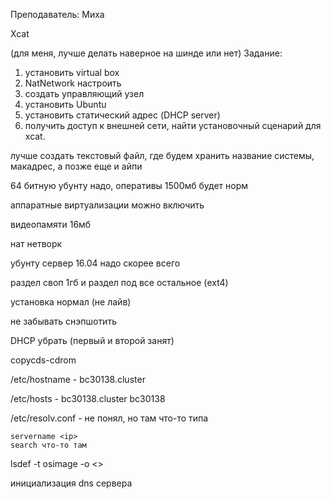 Преподаватель: Миха

Xcat


(для меня, лучше делать наверное на шинде или нет)
Задание:
1. установить virtual box
2. NatNetwork настроить
3. создать управляющий узел
4. установить Ubuntu
5. установить статический адрес (DHCP server)
6. получить доступ к внешней сети, найти установочный сценарий для xcat.




лучше создать текстовый файл, где будем хранить название системы, макадрес, а позже еще и айпи

64 битную убунту надо, оперативы 1500мб будет норм 

аппаратные виртуализации можно включить

видеопамяти 16мб

нат нетворк

убунту сервер 16.04 надо скорее всего 

раздел своп 1гб и раздел под все остальное (ext4)

установка нормал (не лайв) 

не забывать снэпшотить 


DHCP убрать (первый и второй занят)

copycds-cdrom

/etc/hostname - bc30138.cluster

/etc/hosts - <ip> bc30138.cluster bc30138

/etc/resolv.conf - не понял, но там что-то типа 
```
servername <ip>
search что-то там
```

lsdef -t osimage -o <>

инициализация dns сервера